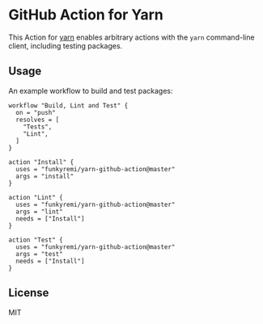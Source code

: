 # GitHub Action for Yarn

This Action for [yarn](https://yarnpkg.com/en/) enables arbitrary actions with the `yarn` command-line client, including testing packages.

## Usage

An example workflow to build and test packages:

```hcl
workflow "Build, Lint and Test" {
  on = "push"
  resolves = [
    "Tests",
    "Lint",
  ]
}

action "Install" {
  uses = "funkyremi/yarn-github-action@master"
  args = "install"
}

action "Lint" {
  uses = "funkyremi/yarn-github-action@master"
  args = "lint"
  needs = ["Install"]
}

action "Test" {
  uses = "funkyremi/yarn-github-action@master"
  args = "test"
  needs = ["Install"]
}
```

## License

MIT
